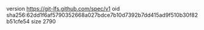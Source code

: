 version https://git-lfs.github.com/spec/v1
oid sha256:62dd1f6af5790352668a027bdce7b10d7392b7dd415ad9f510b30f82b51cfe54
size 2790
